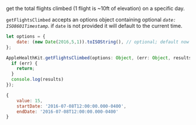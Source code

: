get the total flights climbed (1 flight is ~10ft of elevation) on a specific day.

`getFlightsClimbed` accepts an options object containing optional *`date: ISO8601Timestamp`*. if `date` is not provided it will default to the current time.
```javascript
let options = {
    date: (new Date(2016,5,1)).toISOString(), // optional; default now
};
```

```javascript
AppleHealthKit.getFlightsClimbed(options: Object, (err: Object, results: Object) => {
  if (err) {
    return;
  }
  console.log(results)
});
```

```javascript
{
	value: 15,
	startDate: '2016-07-08T12:00:00.000-0400',
	endDate: '2016-07-08T12:00:00.000-0400'
}
```
